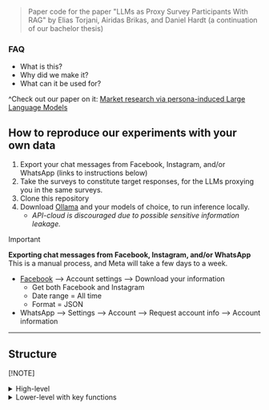 > Paper code for the paper "LLMs as Proxy Survey Participants With RAG" by Elias Torjani, Airidas Brikas, and Daniel Hardt (a continuation of our bachelor thesis)

### FAQ
- What is this? 
- Why did we make it? 
- What can it be used for?

^Check out our paper on it: [Market research via persona-induced Large Language Models](https://url.com)


## How to reproduce our experiments with your own data
1. Export your chat messages from Facebook, Instagram, and/or WhatsApp (links to instructions below)
2. Take the surveys to constitute target responses, for the LLMs proxying you in the same surveys.
3. Clone this repository
4. Download [Ollama](https://ollama.com/) and your models of choice, to run inference locally. 
   - *API-cloud is discouraged due to possible sensitive information leakage.*


> [!IMPORTANT]
> **Exporting chat messages from Facebook, Instagram, and/or WhatsApp**
> This is a manual process, and Meta will take a few days to a week.
> - [Facebook](https://accountscenter.facebook.com/info_and_permissions/dyi) --> Account settings --> Download your information
>   - Get both Facebook and Instagram
>   - Date range = All time
>   - Format = JSON
> - WhatsApp --> Settings --> Account --> Request account info --> Account information

------------------------------------
## Structure
[!NOTE]
<details> <summary>High-level</summary>
    ```
    └── Data Analysis Pipeline
        ├── 1. Initial Setup
        │   ├── Load simulation files
        │   ├── Configure directories
        │   └── Import dependencies
        │
        ├── 2. Data Processing
        │   ├── Extract run numbers
        │   ├── Infer survey types
        │   ├── Map simulations to base cases
        │   └── Clean invalid values
        │
        ├── 3. Analysis
        │   ├── Single simulation evaluation
        │   ├── Multi-simulation aggregation
        │   └── Base simulation comparison
        │
        └── 4. Visualization
            ├── Model comparison plots
            ├── Hyperparameter analysis
            └── Correlation studies
    ```
</details>
<details>
<summary>Lower-level with key functions</summary>
```
└── Data Analysis Pipeline
   ├── 1. Setup & Configuration
   │   ├── Import Dependencies
   │   ├── Constants Definition
   │   └── Directory Configuration
   │
   ├── 2. Data Loading & Validation
   │   ├── Simulation File Indexing
   │   ├── Column Validation
   │   └── Data Type Verification
   │
   ├── 3. Data Preprocessing
   │   ├── Answer Cleaning
   │   │   ├── Text Normalization
   │   │   ├── Pattern Matching
   │   │   └── Invalid Answer Detection
   │   │
   │   ├── Data Mapping
   │   │   ├── Base Simulation Mapping
   │   │   ├── Subject Inference
   │   │   └── Answer Remapping
   │   │
   │   └── Data Enrichment
   │       ├── Survey Type Detection
   │       └── Answer Integration
   │
   ├── 4. Analysis
   │   ├── Correlation Analysis
   │   ├── Error Calculation
   │   └── Statistical Measures
   │
   └── 5. Visualization & Reporting
       ├── Performance Metrics
       ├── Comparison Plots
       └── Summary Statistics
```
</details